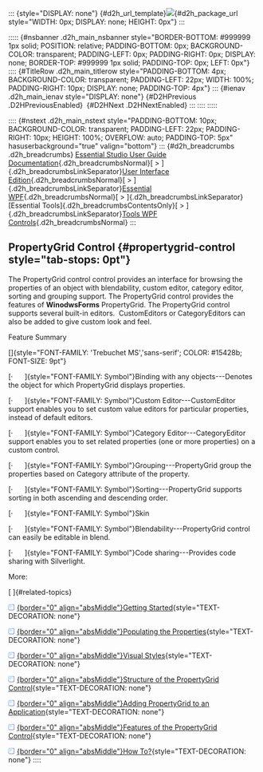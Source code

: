 ::: {style="DISPLAY: none"}
[](ms-xhelp:///?Id=d2h_url_template){#d2h_url_template}![](!package_url!){#d2h_package_url style="WIDTH: 0px; DISPLAY: none; HEIGHT: 0px"}
:::

::::: {#nsbanner .d2h_main_nsbanner style="BORDER-BOTTOM: #999999 1px solid; POSITION: relative; PADDING-BOTTOM: 0px; BACKGROUND-COLOR: transparent; PADDING-LEFT: 0px; PADDING-RIGHT: 0px; DISPLAY: none; BORDER-TOP: #999999 1px solid; PADDING-TOP: 0px; LEFT: 0px"}
:::: {#TitleRow .d2h_main_titlerow style="PADDING-BOTTOM: 4px; BACKGROUND-COLOR: transparent; PADDING-LEFT: 22px; WIDTH: 100%; PADDING-RIGHT: 10px; DISPLAY: none; PADDING-TOP: 4px"}
::: {#ienav .d2h_main_ienav style="DISPLAY: none"}
[](ms-xhelp:///?Id=345a38e8-4cd6-492c-88e6-b09e1c43eccd){#D2HPrevious .D2HPreviousEnabled}  [](ms-xhelp:///?Id=2b97a171-a6e3-4e31-902f-bc7246b2e51c){#D2HNext .D2HNextEnabled}
:::
::::
:::::

:::: {#nstext .d2h_main_nstext style="PADDING-BOTTOM: 10px; BACKGROUND-COLOR: transparent; PADDING-LEFT: 22px; PADDING-RIGHT: 10px; HEIGHT: 100%; OVERFLOW: auto; PADDING-TOP: 5px" hasuserbackground="true" valign="bottom"}
::: {#d2h_breadcrumbs .d2h_breadcrumbs}
[Essential Studio User Guide Documentation](ms-xhelp:///?Id=12457748-09e3-4d74-a240-8e049cedf030){.d2h_breadcrumbsNormal}[ \> ]{.d2h_breadcrumbsLinkSeparator}[User Interface Edition](ms-xhelp:///?Id=c29296b7-531c-413b-a0ec-488ca1f7f669){.d2h_breadcrumbsNormal}[ \> ]{.d2h_breadcrumbsLinkSeparator}[Essential WPF](ms-xhelp:///?Id=7f4f82c5-151c-4262-94d0-75c4626c77bc){.d2h_breadcrumbsNormal}[ \> ]{.d2h_breadcrumbsLinkSeparator}[Essential Tools]{.d2h_breadcrumbsContentsOnly}[ \> ]{.d2h_breadcrumbsLinkSeparator}[Tools WPF Controls](ms-xhelp:///?Id=2ea58a12-9426-4a63-96b4-89eb80232c2c){.d2h_breadcrumbsNormal}
:::

## PropertyGrid Control {#propertygrid-control style="tab-stops: 0pt"}

The PropertyGrid control control provides an interface for browsing the properties of an object with blendability, custom editor, category editor, sorting and grouping support. The PropertyGrid control provides the features of **WinodwsForms** PropertyGrid. The PropertyGrid control supports several built-in editors.  CustomEditors or CategoryEditors can also be added to give custom look and feel.

Feature Summary

[]{style="FONT-FAMILY: 'Trebuchet MS','sans-serif'; COLOR: #15428b; FONT-SIZE: 9pt"} 

[·      ]{style="FONT-FAMILY: Symbol"}Binding with any objects---Denotes the object for which PropertyGrid displays properties.

[·      ]{style="FONT-FAMILY: Symbol"}Custom Editor---CustomEditor support enables you to set custom value editors for particular properties, instead of default editors.

[·      ]{style="FONT-FAMILY: Symbol"}Category Editor---CategoryEditor support enables you to set related properties (one or more properties) on a custom control.

[·      ]{style="FONT-FAMILY: Symbol"}Grouping---PropertyGrid group the properties based on Category attribute of the property.

[·      ]{style="FONT-FAMILY: Symbol"}Sorting---PropertyGrid supports sorting in both ascending and descending order.

[·      ]{style="FONT-FAMILY: Symbol"}Skin

[·      ]{style="FONT-FAMILY: Symbol"}Blendability---PropertyGrid control can easily be editable in blend.

[·      ]{style="FONT-FAMILY: Symbol"}Code sharing---Provides code sharing with Silverlight.

More:

[ ]{#related-topics}

[![](button.gif){border="0" align="absMiddle"}Getting Started](ms-xhelp:///?Id=2b97a171-a6e3-4e31-902f-bc7246b2e51c){style="TEXT-DECORATION: none"}

[![](button.gif){border="0" align="absMiddle"}Populating the Properties](ms-xhelp:///?Id=1873c7a9-2a5e-42aa-84f9-5428942141ff){style="TEXT-DECORATION: none"}

[![](button.gif){border="0" align="absMiddle"}Visual Styles](ms-xhelp:///?Id=7d46dc6e-c414-46d7-bb68-be5c923ce2a2){style="TEXT-DECORATION: none"}

[![](button.gif){border="0" align="absMiddle"}Structure of the PropertyGrid Control](ms-xhelp:///?Id=f1bd826f-407c-4534-8a48-34256034edc7){style="TEXT-DECORATION: none"}

[![](button.gif){border="0" align="absMiddle"}Adding PropertyGrid to an Application](ms-xhelp:///?Id=c7995728-7f5e-4b26-be30-09297176eb22){style="TEXT-DECORATION: none"}

[![](button.gif){border="0" align="absMiddle"}Features of the PropertyGrid Control](ms-xhelp:///?Id=e875dfd9-5a73-4fcd-901f-1225c1ebfad0){style="TEXT-DECORATION: none"}

[![](button.gif){border="0" align="absMiddle"}How To?](ms-xhelp:///?Id=89c2e33c-3920-4385-9761-f17353adf8f6){style="TEXT-DECORATION: none"}
::::
